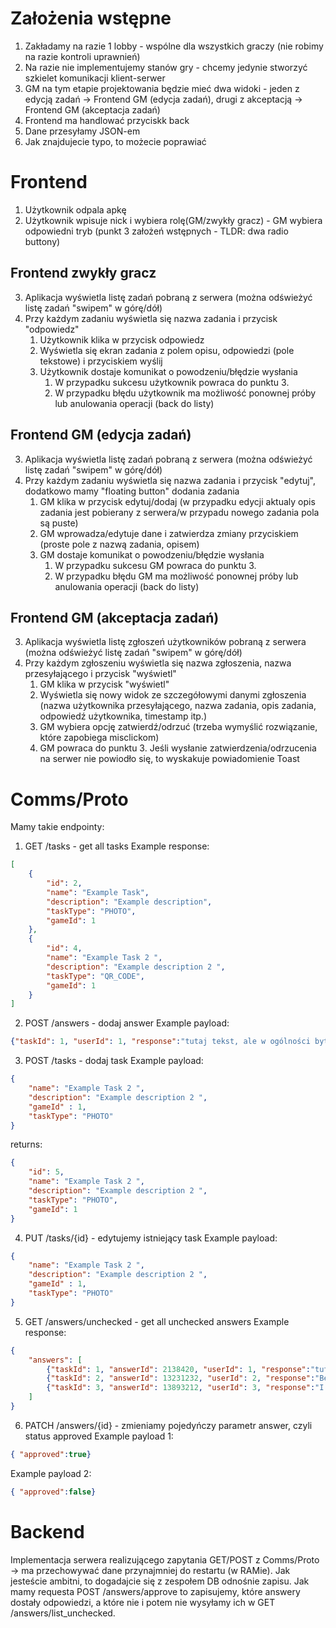 # Założenia wstępne
1. Zakładamy na razie 1 lobby - wspólne dla wszystkich graczy (nie robimy na razie kontroli uprawnień)
2. Na razie nie implementujemy stanów gry - chcemy jedynie stworzyć szkielet komunikacji klient-serwer
3. GM na tym etapie projektowania będzie mieć dwa widoki - jeden z edycją zadań -> Frontend GM (edycja zadań), drugi z akceptacją -> Frontend GM (akceptacja zadań)
4. Frontend ma handlować przyciskk back
5. Dane przesyłamy JSON-em
6. Jak znajdujecie typo, to możecie poprawiać

# Frontend
1. Użytkownik odpala apkę
2. Użytkownik wpisuje nick i wybiera rolę(GM/zwykły gracz) - GM wybiera odpowiedni tryb (punkt 3 założeń wstępnych - TLDR: dwa radio buttony)

## Frontend zwykły gracz
3. Aplikacja wyświetla listę zadań pobraną z serwera (można odświeżyć listę zadań "swipem" w górę/dół)
4. Przy każdym zadaniu wyświetla się nazwa zadania i przycisk "odpowiedz"
    1. Użytkownik klika w przycisk odpowiedz
    2. Wyświetla się ekran zadania z polem opisu, odpowiedzi (pole tekstowe) i przyciskiem wyślij
    3. Użytkownik dostaje komunikat o powodzeniu/błędzie wysłania
        1. W przypadku sukcesu użytkownik powraca do punktu 3.
        2. W przypadku błędu użytkownik ma możliwość ponownej próby lub anulowania operacji (back do listy)

## Frontend GM (edycja zadań)
3. Aplikacja wyświetla listę zadań pobraną z serwera (można odświeżyć listę zadań "swipem" w górę/dół)
4. Przy każdym zadaniu wyświetla się nazwa zadania i przycisk "edytuj", dodatkowo mamy "floating button" dodania zadania
    1. GM klika w przycisk edytuj/dodaj (w przypadku edycji aktualy opis zadania jest pobierany z serwera/w przypadu nowego zadania pola są puste)
    2. GM wprowadza/edytuje dane i zatwierdza zmiany przyciskiem (proste pole z nazwą zadania, opisem)
    3. GM dostaje komunikat o powodzeniu/błędzie wysłania
        1. W przypadku sukcesu GM powraca do punktu 3.
        2. W przypadku błędu GM ma możliwość ponownej próby lub anulowania operacji (back do listy)

## Frontend GM (akceptacja zadań)
3. Aplikacja wyświetla listę zgłoszeń użytkowników pobraną z serwera (można odświeżyć listę zadań "swipem" w górę/dół)
4. Przy każdym zgłoszeniu wyświetla się nazwa zgłoszenia, nazwa przesyłającego i przycisk "wyświetl"
    1. GM klika w przycisk "wyświetl"
    2. Wyświetla się nowy widok ze szczegółowymi danymi zgłoszenia (nazwa użytkownika przesyłającego, nazwa zadania, opis zadania, odpowiedź użytkownika, timestamp itp.)
    3. GM wybiera opcję zatwierdź/odrzuć (trzeba wymyślić rozwiązanie, które zapobiega misclickom)
    4. GM powraca do punktu 3. Jeśli wysłanie zatwierdzenia/odrzucenia na serwer nie powiodło się, to wyskakuje powiadomienie Toast

# Comms/Proto
Mamy takie endpointy:
1. GET /tasks - get all tasks
Example response:
```JSON
[
    {
        "id": 2,
        "name": "Example Task",
        "description": "Example description",
        "taskType": "PHOTO",
        "gameId": 1
    },
    {
        "id": 4,
        "name": "Example Task 2 ",
        "description": "Example description 2 ",
        "taskType": "QR_CODE",
        "gameId": 1
    }
]
```

2. POST /answers - dodaj answer
Example payload:
```JSON
{"taskId": 1, "userId": 1, "response":"tutaj tekst, ale w ogólności byte array np. - na razie styka text"}
```

3. POST /tasks - dodaj task
Example payload:
```JSON
{
    "name": "Example Task 2 ",
    "description": "Example description 2 ",
    "gameId" : 1,
    "taskType": "PHOTO"
}
```

returns:
```JSON
{
    "id": 5,
    "name": "Example Task 2 ",
    "description": "Example description 2 ",
    "taskType": "PHOTO",
    "gameId": 1
}
```

4. PUT /tasks/{id} - edytujemy istniejący task
Example payload:
```JSON
{
    "name": "Example Task 2 ",
    "description": "Example description 2 ",
    "gameId" : 1,
    "taskType": "PHOTO"
}
```

5. GET /answers/unchecked - get all unchecked answers
Example response:
```JSON
{
    "answers": [
        {"taskId": 1, "answerId": 2138420, "userId": 1, "response":"tutaj tekst, ale w ogólności byte array np. - na razie styka text"},
        {"taskId": 2, "answerId": 13231232, "userId": 2, "response":"Better nerf irelia"},
        {"taskId": 3, "answerId": 13893212, "userId": 3, "response":"I'm ummm"}
    ]
}
```

6. PATCH /answers/{id} - zmieniamy pojedyńczy parametr answer, czyli status approved 
Example payload 1:
```JSON
{ "approved":true}
```

Example payload 2:
```JSON
{ "approved":false}
```

# Backend
Implementacja serwera realizującego zapytania GET/POST z Comms/Proto -> ma przechowywać dane przynajmniej do restartu (w RAMie). Jak jesteście ambitni, to dogadajcie się z zespołem DB odnośnie zapisu. Jak mamy requesta POST /answers/approve to zapisujemy, które answery dostały odpowiedzi, a które nie i potem nie wysyłamy ich w GET /answers/list_unchecked.


